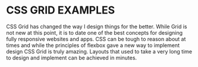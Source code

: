 # CSS GRID EXAMPLES
CSS Grid has changed the way I design things for the better.
While Grid is not new at this point, it is to date one of the best concepts for designing fully responsive websites and apps.
CSS can be tough to reason about at times and while the principles of flexbox gave a new way to implement design CSS Grid is
truly amazing. Layouts that used to take a very long time to design and implement can be achieved in minutes.
